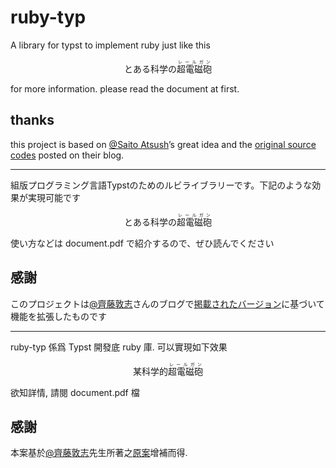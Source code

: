 # ruby-typ

A library for typst to implement ruby just like this

<center>
とある科学の<ruby>超電磁砲 <rp>(</rp><rt>レールガン</rt><rp>)</rp>
</ruby>
</center>

for more information. please read the document at first.

## thanks
this project is based on [@Saito Atsush](https://github.com/SaitoAtsush)’s great idea and the [original source codes](https://zenn.dev/saito_atsushi/articles/ff9490458570e1) posted on their blog.

---

組版プログラミング言語Typstのためのルビライブラリーです。下記のような効果が実現可能です

<center>
とある科学の<ruby>超電磁砲 <rp>(</rp><rt>レールガン</rt><rp>)</rp></ruby>
</center>

使い方などは document.pdf で紹介するので、ぜひ読んでください

## 感謝
このプロジェクトは[@齊藤敦志](https://github.com/SaitoAtsush)さんのブログで[掲載されたバージョン](https://zenn.dev/saito_atsushi/articles/ff9490458570e1)に基づいて機能を拡張したものです

---

ruby-typ 係爲 Typst 開發底 ruby 庫. 可以實現如下效果

<center>
某科学的<ruby>超電磁砲<rp>(</rp><rt>レールガン</rt><rp>)</rp></ruby>
</center>

欲知詳情, 請閱 document.pdf 檔

## 感謝
本案基於[@齊藤敦志](https://github.com/SaitoAtsush)先生所著之[原案](https://zenn.dev/saito_atsushi/articles/ff9490458570e1)增補而得.
